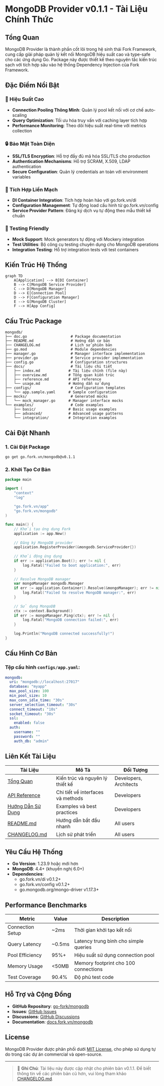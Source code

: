 # MongoDB Provider v0.1.1 - Tài Liệu Chính Thức

## Tổng Quan

MongoDB Provider là thành phần cốt lõi trong hệ sinh thái Fork Framework, cung cấp giải pháp quản lý kết nối MongoDB hiệu suất cao và type-safe cho các ứng dụng Go. Package này được thiết kế theo nguyên tắc kiến trúc sạch với tích hợp sâu vào hệ thống Dependency Injection của Fork Framework.

## Đặc Điểm Nổi Bật

### 🚀 Hiệu Suất Cao
- **Connection Pooling Thông Minh**: Quản lý pool kết nối với cơ chế auto-scaling
- **Query Optimization**: Tối ưu hóa truy vấn với caching layer tích hợp
- **Performance Monitoring**: Theo dõi hiệu suất real-time với metrics collection

### 🔒 Bảo Mật Toàn Diện
- **SSL/TLS Encryption**: Hỗ trợ đầy đủ mã hóa SSL/TLS cho production
- **Authentication Mechanisms**: Hỗ trợ SCRAM, X.509, LDAP authentication
- **Secure Configuration**: Quản lý credentials an toàn với environment variables

### 🔧 Tích Hợp Liền Mạch
- **DI Container Integration**: Tích hợp hoàn hảo với go.fork.vn/di
- **Configuration Management**: Tự động load cấu hình từ go.fork.vn/config
- **Service Provider Pattern**: Đăng ký dịch vụ tự động theo mẫu thiết kế chuẩn

### 🧪 Testing Friendly
- **Mock Support**: Mock generators tự động với Mockery integration
- **Test Utilities**: Bộ công cụ testing chuyên dụng cho MongoDB operations
- **Integration Testing**: Hỗ trợ integration tests với test containers

## Kiến Trúc Hệ Thống

```mermaid
graph TD
    A[Application] --> B[DI Container]
    B --> C[MongoDB Service Provider]
    C --> D[MongoDB Manager]
    D --> E[Connection Pool]
    D --> F[Configuration Manager]
    E --> G[MongoDB Cluster]
    F --> H[App Config]
```

## Cấu Trúc Package

```
mongodb/
├── doc.go                    # Package documentation
├── README.md                 # Hướng dẫn cơ bản
├── CHANGELOG.md              # Lịch sử phiên bản
├── go.mod                    # Module dependencies
├── manager.go                # Manager interface implementation
├── provider.go               # Service provider implementation
├── config.go                 # Configuration structures
├── docs/                     # Tài liệu chi tiết
│   ├── index.md             # Tài liệu chính (file này)
│   ├── overview.md          # Tổng quan kiến trúc
│   ├── reference.md         # API reference
│   └── usage.md             # Hướng dẫn sử dụng
├── configs/                  # Configuration templates
│   └── app.sample.yaml      # Sample configuration
├── mocks/                    # Generated mocks
│   └── mock_manager.go      # Manager interface mocks
└── examples/                 # Code examples
    ├── basic/               # Basic usage examples
    ├── advanced/            # Advanced usage patterns
    └── integration/         # Integration examples
```

## Cài Đặt Nhanh

### 1. Cài Đặt Package
```bash
go get go.fork.vn/mongodb@v0.1.1
```

### 2. Khởi Tạo Cơ Bản
```go
package main

import (
    "context"
    "log"
    
    "go.fork.vn/app"
    "go.fork.vn/mongodb"
)

func main() {
    // Khởi tạo ứng dụng Fork
    application := app.New()
    
    // Đăng ký MongoDB provider
    application.RegisterProvider(&mongodb.ServiceProvider{})
    
    // Khởi động ứng dụng
    if err := application.Boot(); err != nil {
        log.Fatal("Failed to boot application:", err)
    }
    
    // Resolve MongoDB manager
    var mongoManager mongodb.Manager
    if err := application.Container().Resolve(&mongoManager); err != nil {
        log.Fatal("Failed to resolve MongoDB manager:", err)
    }
    
    // Sử dụng MongoDB
    ctx := context.Background()
    if err := mongoManager.Ping(ctx); err != nil {
        log.Fatal("MongoDB connection failed:", err)
    }
    
    log.Println("MongoDB connected successfully!")
}
```

## Cấu Hình Cơ Bản

### Tệp cấu hình `configs/app.yaml`:
```yaml
mongodb:
  uri: "mongodb://localhost:27017"
  database: "myapp"
  max_pool_size: 100
  min_pool_size: 10
  max_conn_idle_time: "30s"
  server_selection_timeout: "30s"
  connect_timeout: "10s"
  socket_timeout: "30s"
  ssl:
    enabled: false
  auth:
    username: ""
    password: ""
    auth_db: "admin"
```

## Liên Kết Tài Liệu

| Tài Liệu | Mô Tả | Đối Tượng |
|----------|--------|-----------|
| [Tổng Quan](overview.md) | Kiến trúc và nguyên lý thiết kế | Developers, Architects |
| [API Reference](reference.md) | Chi tiết về interfaces và methods | Developers |
| [Hướng Dẫn Sử Dụng](usage.md) | Examples và best practices | Developers |
| [README.md](../README.md) | Hướng dẫn bắt đầu nhanh | All users |
| [CHANGELOG.md](../CHANGELOG.md) | Lịch sử phát triển | All users |

## Yêu Cầu Hệ Thống

- **Go Version**: 1.23.9 hoặc mới hơn
- **MongoDB**: 4.4+ (khuyến nghị 6.0+)
- **Dependencies**:
  - go.fork.vn/di v0.1.2+
  - go.fork.vn/config v0.1.2+
  - go.mongodb.org/mongo-driver v1.17.3+

## Performance Benchmarks

| Metric | Value | Description |
|--------|-------|-------------|
| Connection Setup | ~2ms | Thời gian khởi tạo kết nối |
| Query Latency | ~0.5ms | Latency trung bình cho simple queries |
| Pool Efficiency | 95%+ | Hiệu suất sử dụng connection pool |
| Memory Usage | <50MB | Memory footprint cho 100 connections |
| Test Coverage | 90.4% | Độ phủ test code |

## Hỗ Trợ và Cộng Đồng

- **GitHub Repository**: [go-fork/mongodb](https://github.com/go-fork/mongodb)
- **Issues**: [GitHub Issues](https://github.com/go-fork/mongodb/issues)
- **Discussions**: [GitHub Discussions](https://github.com/go-fork/mongodb/discussions)
- **Documentation**: [docs.fork.vn/mongodb](https://docs.fork.vn/mongodb)

## License

MongoDB Provider được phân phối dưới [MIT License](../LICENSE), cho phép sử dụng tự do trong các dự án commercial và open-source.

---

> 📘 **Ghi Chú**: Tài liệu này được cập nhật cho phiên bản v0.1.1. Để biết thông tin về các phiên bản cũ hơn, vui lòng tham khảo [CHANGELOG.md](../CHANGELOG.md).
